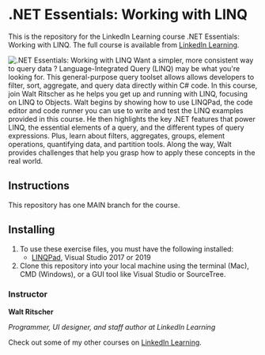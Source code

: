 # .NET Essentials: Working with LINQ
This is the repository for the LinkedIn Learning course .NET Essentials: Working with LINQ. The full course is available from [LinkedIn Learning][lil-course-url].

![.NET Essentials: Working with LINQ][lil-thumbnail-url] 
Want a simpler, more consistent way to query data ? Language-Integrated Query (LINQ) may be what you're looking for. This general-purpose query toolset allows allows developers to filter, sort, aggregate, and query data directly within C# code. In this course, join Walt Ritscher as he helps you get up and running with LINQ, focusing on LINQ to Objects. Walt begins by showing how to use LINQPad, the code editor and code runner you can use to write and test the LINQ examples provided in this course. He then highlights the key .NET features that power LINQ, the essential elements of a query, and the different types of query expressions. Plus, learn about filters, aggregates, groups, element operations, quantifying data, and partition tools. Along the way, Walt provides challenges that help you grasp how to apply these concepts in the real world.

## Instructions
This repository has one MAIN branch for the course. 

## Installing
1. To use these exercise files, you must have the following installed:
	- [LINQPad](https://www.linqpad.net/), Visual Studio 2017 or 2019
2. Clone this repository into your local machine using the terminal (Mac), CMD (Windows), or a GUI tool like Visual Studio or SourceTree.


### Instructor

**Walt Ritscher**

_Programmer, UI designer, and staff author at LinkedIn Learning_

Check out some of my other courses on [LinkedIn Learning](https://www.linkedin.com/learning/instructors/walt-ritscher?u=104).

[lil-course-url]: https://www.linkedin.com/learning/dot-net-essentials-working-with-linq
[lil-thumbnail-url]: https://cdn.lynda.com/course/2833070/2833070-1600100235169-16x9.jpg
